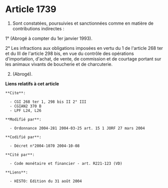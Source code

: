 # Article 1739

1. Sont constatées, poursuivies et sanctionnées comme en matière de contributions indirectes :

1° (Abrogé à compter du 1er janvier 1993).

2° Les infractions aux obligations imposées en vertu du 1 de l'article 268 ter et du III de l'article 298 bis, en vue du
contrôle des opérations d'importation, d'achat, de vente, de commission et de courtage portant sur les animaux vivants de
boucherie et de charcuterie.

2. (Abrogé).

**Liens relatifs à cet article**

	**Cite**:

	  - CGI 268 ter 1, 298 bis II 2° III
	  - CGIAN2 370 B
	  - LPF L24, L26

	**Modifié par**:

	  - Ordonnance 2004-281 2004-03-25 art. 15 1 JORF 27 mars 2004

	**Codifié par**:

	  - Décret n°2004-1070 2004-10-08

	**Cité par**:

	  - Code monétaire et financier - art. R221-123 (VD)

	**Liens**:

	  - HISTO: Edition du 31 août 2004
